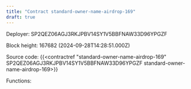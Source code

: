 ```yaml
---
title: "Contract standard-owner-name-airdrop-169"
draft: true
---
```

Deployer: SP2QEZ06AGJ3RKJPBV14SY1V5BBFNAW33D96YPGZF


 



Block height: 167682 (2024-09-28T14:28:51.000Z)

Source code: {{<contractref "standard-owner-name-airdrop-169" SP2QEZ06AGJ3RKJPBV14SY1V5BBFNAW33D96YPGZF standard-owner-name-airdrop-169>}}

Functions:


